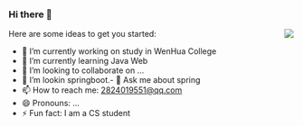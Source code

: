 ### Hi there 👋

<img align="right" src="https://github-readme-stats.vercel.app/api?username=qinyuqiong&show_icons=true&icon_color=0366d6&text_color=24292e&bg_color=ffffff&hide_title=true&theme=highcontrast" />

Here are some ideas to get you started:

- 🔭 I’m currently working on study in WenHua College
- 🌱 I’m currently learning Java Web
- 👯 I’m looking to collaborate on ...
- 🤔 I’m lookin springboot.- 💬 Ask me about spring
- 📫 How to reach me: 2824019551@qq.com
- 😄 Pronouns: ...
- ⚡ Fun fact: I am a CS student
